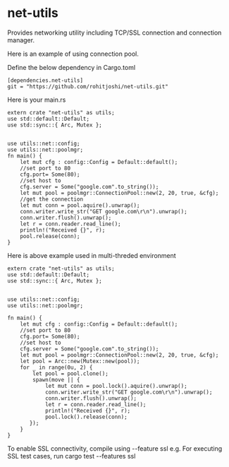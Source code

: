 net-utils
=========

Provides networking utility including TCP/SSL connection and connection manager.

Here is an example of using connection pool.

Define the below dependency in Cargo.toml

    [dependencies.net-utils]
    git = "https://github.com/rohitjoshi/net-utils.git"

Here is your main.rs

    extern crate "net-utils" as utils;
    use std::default::Default;
    use std::sync::{ Arc, Mutex };


    use utils::net::config;
    use utils::net::poolmgr;
    fn main() {
        let mut cfg : config::Config = Default::default();
        //set port to 80
        cfg.port= Some(80);
        //set host to
        cfg.server = Some("google.com".to_string());
        let mut pool = poolmgr::ConnectionPool::new(2, 20, true, &cfg);
        //get the connection
        let mut conn = pool.aquire().unwrap();
        conn.writer.write_str("GET google.com\r\n").unwrap();
        conn.writer.flush().unwrap();
        let r = conn.reader.read_line();
        println!("Received {}", r);
        pool.release(conn);
    }

Here is above example used in multi-threded environment


    extern crate "net-utils" as utils;
    use std::default::Default;
    use std::sync::{ Arc, Mutex };


    use utils::net::config;
    use utils::net::poolmgr;

    fn main() {
        let mut cfg : config::Config = Default::default();
        //set port to 80
        cfg.port= Some(80);
        //set host to
        cfg.server = Some("google.com".to_string());
        let mut pool = poolmgr::ConnectionPool::new(2, 20, true, &cfg);
        let pool = Arc::new(Mutex::new(pool));
        for _ in range(0u, 2) {
            let pool = pool.clone();
            spawn(move || {
                let mut conn = pool.lock().aquire().unwrap();
                conn.writer.write_str("GET google.com\r\n").unwrap();
                conn.writer.flush().unwrap();
                let r = conn.reader.read_line();
                println!("Received {}", r);
                pool.lock().release(conn);
           });
        }
    }

To enable SSL connectivity,  compile using --feature ssl
e.g.  For executing SSL test cases, run
    cargo test --features ssl
